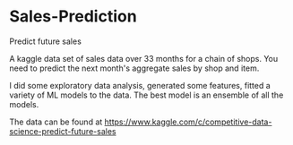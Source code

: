 # Sales-Prediction
Predict future sales 

A kaggle data set of sales data over 33 months for a chain of shops. You need to predict the next month's aggregate sales by shop and item.

I did some exploratory data analysis, generated some features, fitted a variety of ML models  to the data. The best model is an ensemble of all the models.

The data can be found at https://www.kaggle.com/c/competitive-data-science-predict-future-sales
